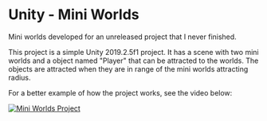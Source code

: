 # Unity - Mini Worlds
Mini worlds developed for an unreleased project that I never finished.

This project is a simple Unity 2019.2.5f1 project. It has a scene with two mini worlds and a object named "Player" that can be attracted to the worlds.
The objects are attracted when they are in range of the mini worlds attracting radius.


For a better example of how the project works, see the video below:

[![Mini Worlds Project](https://img.youtube.com/vi/UDZvWGlMSaE/0.jpg)](https://www.youtube.com/watch?v=UDZvWGlMSaE)
